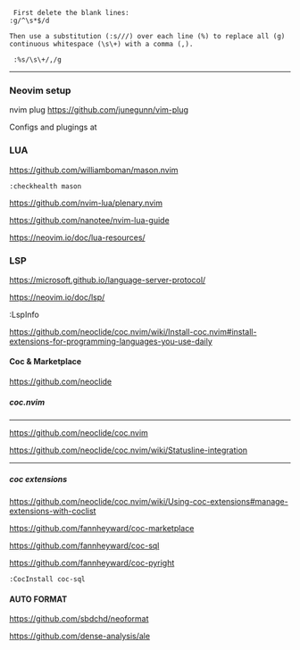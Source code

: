 
```
 First delete the blank lines:
:g/^\s*$/d

Then use a substitution (:s///) over each line (%) to replace all (g) continuous whitespace (\s\+) with a comma (,).
 
 :%s/\s\+/,/g

```
---

### Neovim setup

nvim plug
https://github.com/junegunn/vim-plug


Configs and plugings at


### LUA

https://github.com/williamboman/mason.nvim

``` :checkhealth mason  ```

https://github.com/nvim-lua/plenary.nvim

https://github.com/nanotee/nvim-lua-guide

https://neovim.io/doc/lua-resources/


### LSP

https://microsoft.github.io/language-server-protocol/

https://neovim.io/doc/lsp/

:LspInfo


https://github.com/neoclide/coc.nvim/wiki/Install-coc.nvim#install-extensions-for-programming-languages-you-use-daily



#### Coc & Marketplace

https://github.com/neoclide


##### coc.nvim
--- 
https://github.com/neoclide/coc.nvim

https://github.com/neoclide/coc.nvim/wiki/Statusline-integration

---

##### coc extensions

https://github.com/neoclide/coc.nvim/wiki/Using-coc-extensions#manage-extensions-with-coclist

https://github.com/fannheyward/coc-marketplace

https://github.com/fannheyward/coc-sql

https://github.com/fannheyward/coc-pyright

```
:CocInstall coc-sql
```

#### AUTO FORMAT

https://github.com/sbdchd/neoformat

https://github.com/dense-analysis/ale
